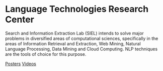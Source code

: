 # Language Technologies Research Center

Search and Information Extraction Lab (SIEL) intends to solve major problems in diversified areas of computational sciences, specifically in the areas of Information Retrieval and Extraction, Web Mining, Natural Language Processing, Data Mining and Cloud Computing. NLP techniques are the tools of choice for this purpose.

[Posters](https://photos.app.goo.gl/dbjd21eoW4bYGRMR7)
[Videos](https://www.youtube.com/playlist?list=PLNEveYilIj1ASabFYHNLKndxJOb5dZIvs)
